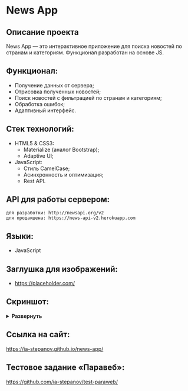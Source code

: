 # News App

## Описание проекта
News App — это интерактивное приложение для поиска новостей по странам и категориям. Функционал разработан на основе JS.

## Функционал:
- Получение данных от сервера;
- Отрисовка полученных новостей;
- Поиск новостей с фильтрацией по странам и категориям;
- Обработка ошибок;
- Адаптивный интерфейс.

## Стек технологий:
- HTML5 & CSS3:
  - Materialize (аналог Bootstrap);
  - Adaptive UI;
- JavaScript:
  - Стиль CamelCase;
  - Асинхронность и оптимизация;
  - Rest API.

## API для работы сервером:
    для разработки: http://newsapi.org/v2
    для продакшена: https://news-api-v2.herokuapp.com

## Языки:
- JavaScript

## Заглушка для изображений:
- https://placeholder.com/

## Скриншот:
<details><summary><b>Развернуть</b></summary>

[![news-app](https://user-images.githubusercontent.com/86494748/184494749-122a88b9-1613-460b-a74b-34bd7fe63357.jpg)](https://ia-stepanov.github.io/news-app/)

</details>

## Ссылка на сайт:
https://ia-stepanov.github.io/news-app/

## Тестовое задание «Паравеб»:
https://github.com/ia-stepanov/test-paraweb/